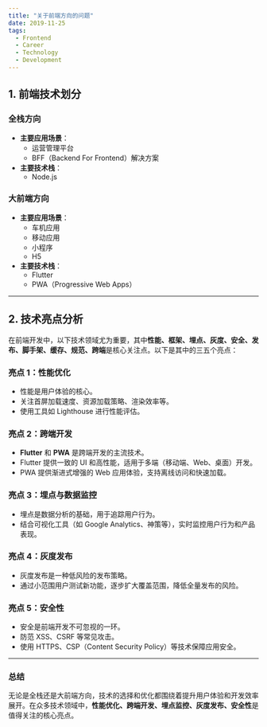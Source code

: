 ```yaml
---
title: "关于前端方向的问题"
date: 2019-11-25
tags:
  - Frontend
  - Career
  - Technology
  - Development
---
```


## 1. 前端技术划分

### 全栈方向

- **主要应用场景**：
  - 运营管理平台
  - BFF（Backend For Frontend）解决方案
- **主要技术栈**：
  - Node.js

### 大前端方向

- **主要应用场景**：
  - 车机应用
  - 移动应用
  - 小程序
  - H5
- **主要技术栈**：
  - Flutter
  - PWA（Progressive Web Apps）

---

## 2. 技术亮点分析

在前端开发中，以下技术领域尤为重要，其中**性能、框架、埋点、灰度、安全、发布、脚手架、缓存、规范、跨端**是核心关注点。以下是其中的三五个亮点：

### 亮点 1：性能优化

- 性能是用户体验的核心。
- 关注首屏加载速度、资源加载策略、渲染效率等。
- 使用工具如 Lighthouse 进行性能评估。

### 亮点 2：跨端开发

- **Flutter** 和 **PWA** 是跨端开发的主流技术。
- Flutter 提供一致的 UI 和高性能，适用于多端（移动端、Web、桌面）开发。
- PWA 提供渐进式增强的 Web 应用体验，支持离线访问和快速加载。

### 亮点 3：埋点与数据监控

- 埋点是数据分析的基础，用于追踪用户行为。
- 结合可视化工具（如 Google Analytics、神策等），实时监控用户行为和产品表现。

### 亮点 4：灰度发布

- 灰度发布是一种低风险的发布策略。
- 通过小范围用户测试新功能，逐步扩大覆盖范围，降低全量发布的风险。

### 亮点 5：安全性

- 安全是前端开发不可忽视的一环。
- 防范 XSS、CSRF 等常见攻击。
- 使用 HTTPS、CSP（Content Security Policy）等技术保障应用安全。

---

### 总结

无论是全栈还是大前端方向，技术的选择和优化都围绕着提升用户体验和开发效率展开。在众多技术领域中，**性能优化、跨端开发、埋点监控、灰度发布、安全性**是值得关注的核心亮点。
